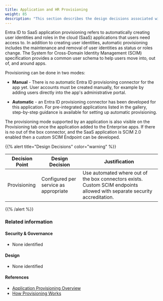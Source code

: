 ```yaml
---
title: Application and HR Provisioning
weight: 85
description: "This section describes the design decisions associated with automated provisioning of user identities for system(s) built using ASD's Blueprint for Secure Cloud."
---
```


Entra ID to SaaS application provisioning refers to automatically creating user identities and roles in the cloud (SaaS) applications that users need access to. In addition to creating user identities, automatic provisioning includes the maintenance and removal of user identities as status or roles change. The System for Cross-Domain Identity Management (SCIM) specification provides a common user schema to help users move into, out of, and around apps.

Provisioning can be done in two modes:

* **Manual** - There is no automatic Entra ID provisioning connector for the app yet. User accounts must be created manually, for example by adding users directly into the app's administrative portal.

* **Automatic** - an Entra ID provisioning connector has been developed for this application. For pre-integrated applications listed in the gallery, step-by-step guidance is available for setting up automatic provisioning.

The provisioning mode supported by an application is also visible on the Provisioning tab once the application added to the Enterprise apps. If there is no out of the box connector, and the SaaS application is SCIM 2.0 enabled then a custom SCIM Endpoint can be developed.

{{% alert title="Design Decisions" color="warning" %}}

| Decision Point | Design Decision                       | Justification                                                                                                             |
| -------------- | ------------------------------------- | ------------------------------------------------------------------------------------------------------------------------- |
| Provisioning   | Configured per service as appropriate | Use automated where out of the box connectors exists. Custom SCIM endpoints allowed with separate security accreditation. |

{{% /alert %}}

### Related information

#### Security & Governance

* None identified

#### Design

* None identified

#### References

* [Application Provisioning Overview](https://learn.microsoft.com/entra/identity/app-provisioning/user-provisioning)
* [How Provisioning Works](https://learn.microsoft.com/entra/identity/app-provisioning/how-provisioning-works)
